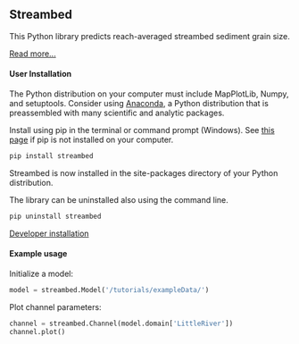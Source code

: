 ## Streambed

This Python library predicts reach-averaged streambed sediment grain size.

[Read more...](https://github.com/nathanlyons/streambed/wiki)

#### User Installation

The Python distribution on your computer must include MapPlotLib, Numpy, and setuptools. Consider using [Anaconda](https://www.continuum.io/downloads), a  Python distribution that is preassembled with many scientific and analytic packages.

Install using pip in the terminal or command prompt (Windows). See [this page](https://pip.pypa.io/en/stable/installing) if pip is not installed on your computer.

```bash
pip install streambed
```

Streambed is now installed in the site-packages directory of your Python distribution.

The library can be uninstalled also using the command line.
```bash
pip uninstall streambed
```

[Developer installation](https://github.com/nathanlyons/streambed/wiki/Developer-Installation)

#### Example usage

Initialize a model:
```python
model = streambed.Model('/tutorials/exampleData/')
```
Plot channel parameters:
```python
channel = streambed.Channel(model.domain['LittleRiver'])
channel.plot()
```
